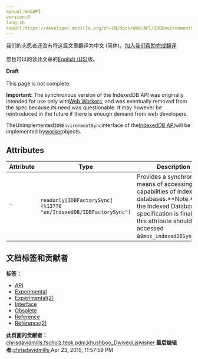 ```yaml
---
manual:WebAPI
version:0
lang:zh
rawUrl:https://developer.mozilla.org/zh-CN/docs/Web/API/IDBEnvironmentSync
---
```




<bdi>我们的志愿者还没有将这篇文章翻译为<bdi>中文 (简体)</bdi>。[加入我们帮助完成翻译](%13767 "")<br></br>您也可以阅读此文章的[English (US)](%13768 "")版。</bdi>






**Draft**<br></br>This page is not complete.




**Important**: The synchronous version of the IndexedDB API was originally intended for use only with[Web Workers](%4706 ""), and was eventually removed from the spec because its need was questionable. It may however be reintroduced in the future if there is enough demand from web developers.




TheUnimplemented`IDBEnvironmentSync`interface of the[IndexedDB API](%13676 "en/IndexedDB")will be implemented by[worker](%13769 "En/DOM/Worker")objects.


## Attributes<a name="Attributes"></a>
Attribute | Type | Description 
 ---  |  ---  |  ---  | 
`` | `readonly[IDBFactorySync](%13770 "en/IndexedDB/IDBFactorySync")` | Provides a synchronous means of accessing the capabilities of indexed databases.**Note:**Until the Indexed Database API specification is finalized, this attribute should be accessed as`moz_indexedDBSync`. 








## 文档标签和贡献者
**标签：**
* [API](%50 "")
* [Experimental](%3379 "")
* [Expérimental(2)](%4792 "")
* [Interface](%3380 "")
* [Obsolete](%5507 "")
* [Reference](%3381 "")
* [Référence(2)](%3892 "")

**此页面的贡献者：**[chrisdavidmills](%3495 ""),[fscholz](%60 ""),[teoli](%160 ""),[pdm](%13691 ""),[khushboo_Dwivedi](%13771 ""),[jswisher](%11168 "")
**最后编辑者:**[chrisdavidmills](%3495 ""),<time>Apr 23, 2015, 11:57:59 PM</time>


